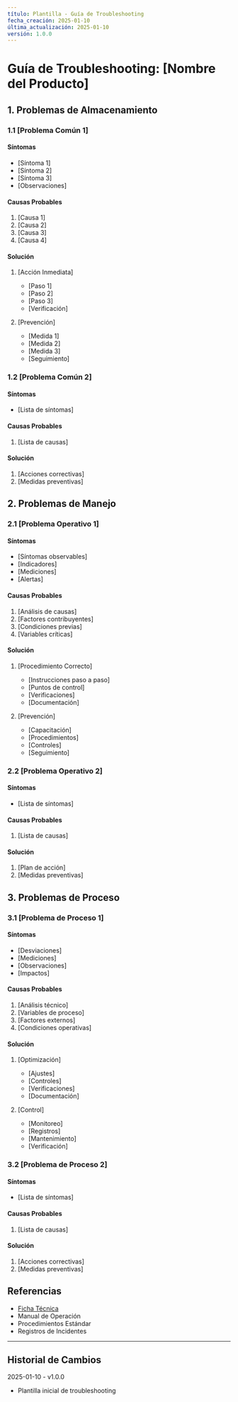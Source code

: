 ```yaml
---
título: Plantilla - Guía de Troubleshooting
fecha_creación: 2025-01-10
última_actualización: 2025-01-10
versión: 1.0.0
---
```


# Guía de Troubleshooting: [Nombre del Producto]

## 1. Problemas de Almacenamiento

### 1.1 [Problema Común 1]
#### Síntomas
- [Síntoma 1]
- [Síntoma 2]
- [Síntoma 3]
- [Observaciones]

#### Causas Probables
1. [Causa 1]
2. [Causa 2]
3. [Causa 3]
4. [Causa 4]

#### Solución
1. [Acción Inmediata]
   - [Paso 1]
   - [Paso 2]
   - [Paso 3]
   - [Verificación]

2. [Prevención]
   - [Medida 1]
   - [Medida 2]
   - [Medida 3]
   - [Seguimiento]

### 1.2 [Problema Común 2]
#### Síntomas
- [Lista de síntomas]

#### Causas Probables
1. [Lista de causas]

#### Solución
1. [Acciones correctivas]
2. [Medidas preventivas]

## 2. Problemas de Manejo

### 2.1 [Problema Operativo 1]
#### Síntomas
- [Síntomas observables]
- [Indicadores]
- [Mediciones]
- [Alertas]

#### Causas Probables
1. [Análisis de causas]
2. [Factores contribuyentes]
3. [Condiciones previas]
4. [Variables críticas]

#### Solución
1. [Procedimiento Correcto]
   - [Instrucciones paso a paso]
   - [Puntos de control]
   - [Verificaciones]
   - [Documentación]

2. [Prevención]
   - [Capacitación]
   - [Procedimientos]
   - [Controles]
   - [Seguimiento]

### 2.2 [Problema Operativo 2]
#### Síntomas
- [Lista de síntomas]

#### Causas Probables
1. [Lista de causas]

#### Solución
1. [Plan de acción]
2. [Medidas preventivas]

## 3. Problemas de Proceso

### 3.1 [Problema de Proceso 1]
#### Síntomas
- [Desviaciones]
- [Mediciones]
- [Observaciones]
- [Impactos]

#### Causas Probables
1. [Análisis técnico]
2. [Variables de proceso]
3. [Factores externos]
4. [Condiciones operativas]

#### Solución
1. [Optimización]
   - [Ajustes]
   - [Controles]
   - [Verificaciones]
   - [Documentación]

2. [Control]
   - [Monitoreo]
   - [Registros]
   - [Mantenimiento]
   - [Verificación]

### 3.2 [Problema de Proceso 2]
#### Síntomas
- [Lista de síntomas]

#### Causas Probables
1. [Lista de causas]

#### Solución
1. [Acciones correctivas]
2. [Medidas preventivas]

## Referencias
- [Ficha Técnica](ruta_a_ficha_tecnica.md)
- Manual de Operación
- Procedimientos Estándar
- Registros de Incidentes

---
## Historial de Cambios
2025-01-10 - v1.0.0
- Plantilla inicial de troubleshooting